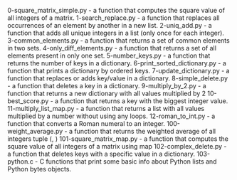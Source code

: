 0-square_matrix_simple.py - a function that computes the square value of all integers of a matrix.
1-search_replace.py - a function that replaces all occurrences of an element by another in a new list.
2-uniq_add.py - a function that adds all unique integers in a list (only once for each integer).
3-common_elements.py - a function that returns a set of common elements in two sets.
4-only_diff_elements.py - a function that returns a set of all elements present in only one set.
5-number_keys.py - a function that returns the number of keys in a dictionary.
6-print_sorted_dictionary.py - a function that prints a dictionary by ordered keys.
7-update_dictionary.py - a function that replaces or adds key/value in a dictionary.
8-simple_delete.py - a function that deletes a key in a dictionary.
9-multiply_by_2.py - a function that returns a new dictionary with all values multiplied by 2
10-best_score.py - a function that returns a key with the biggest integer value.
11-multiply_list_map.py - a function that returns a list with all values multiplied by a number without using any loops.
12-roman_to_int.py - a function that converts a Roman numeral to an integer.
100-weight_average.py - a function that returns the weighted average of all integers tuple (<score>, <weight>)
101-square_matrix_map.py - a function that computes the square value of all integers of a matrix using map
102-complex_delete.py - a function that deletes keys with a specific value in a dictionary.
103-python.c - C functions that print some basic info about Python lists and Python bytes objects.

